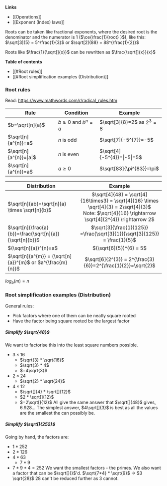 **Links**
- [[Operations]] 
- [[Exponent (Index) laws]] 

Roots can be taken like fractional exponents, where the desired root is the denominator and the numerator is 1 ($\ce{\frac{1}{root} }$), like this:
$\sqrt[3]{5} = 5^\frac{1}{3}$ or $\sqrt[2]{88} = 88^{\frac{1}{2}}$

Roots like $\frac{1}{\sqrt[]{x}}$ can be rewritten as $\frac{\sqrt[]{x}}{x}$

**Table of contents**
- [[#Root rules]]
- [[#Root simplification examples (Distribution)]]

### Root rules
Read: https://www.mathwords.com/r/radical_rules.htm

| Rule                    | Condition              | Example                      |
| ----------------------- | ---------------------- | ---------------------------- |
| $b=\sqrt[n]{a}$         | $b\geq0$ and $b^{n}=a$ | $\sqrt[3]{8}=2$ as $2^{3}=8$ |
| $\sqrt[n]{a^{n}}=a$     | $n$ is odd             | $\sqrt[7]{-5^{7}}=-5$        |
| $\sqrt[n]{a^{n}}=\|a\|$ | $n$ is even            | $\sqrt[4]{-5^{4}}=\|-5\|=5$  |
| $\sqrt[n]{a^{n}}=a$     | $a \geq 0$             | $\sqrt[83]{\pi^{83}}=\pi$    |

| Distribution                                               |                                                                         Example                                                                         |
| ---------------------------------------------------------- | :-----------------------------------------------------------------------------------------------------------------------------------------------------: |
| $\sqrt[n]{ab}=\sqrt[n]{a} \times \sqrt[n]{b}$              | $\sqrt[4]{48} = \sqrt[4]{16\times3} = \sqrt[4]{16} \times \sqrt[4]{3} = 2\sqrt[4]{3}$<br>Note: $\sqrt[4]{16} \rightarrow \sqrt[4]{2^{4}} \rightarrow 2$ |
| $\sqrt[n]{\frac{a}{b}}=\frac{\sqrt[n]{a}}{\sqrt[n]{b}}$    |                                       $\sqrt[3]{\frac{1}{125}} =\frac{\sqrt[3]{1}}{\sqrt[3]{125}} = \frac{1}{5}$                                        |
| $(\sqrt[n]{a})^{n}=a$                                      |                                                                 $(\sqrt[6]{5})^{6} = 5$                                                                 |
| $\sqrt[n]{a^{m}} = (\sqrt[n]{a})^{m}$ or $a^{\frac{m}{n}}$ |                                              $\sqrt[6]{2^{3}} = 2^{\frac{3}{6}}=2^{\frac{1}{2}}=\sqrt{2}$                                               |
$log_{b}(m) = n$

### Root simplification examples (Distribution)
General rules:
- Pick factors where one of them can be neatly square rooted
- Have the factor being square rooted be the largest factor

##### Simplify $\sqrt{48}$
We want to factorise this into the least square numbers possible.
- $3 \times 16$
	- $\sqrt{3} * \sqrt{16}$
	- $\sqrt{3} * 4$
	- $=4\sqrt{3}$
- $2 \times 24$
	- $\sqrt{2} * \sqrt{24}$
- $4 \times 12$
	- $\sqrt[]{4} * \sqrt[]{12}$
	- $2 * \sqrt[]{12}$
	- $=2\sqrt[]{12}$
All give the same answer that $\sqrt[]{48}$ gives, $6.928...$ The simplest answer, $4\sqrt[]{3}$ is best as all the values are the smallest the can possibly be.


##### Simplify $\sqrt[]{252}$
Going by hand, the factors are:
- $1 * 252$
- $2 * 126$
- $4 * 63$
	- $7 * 9$
- $7 * 9 * 4 = 252$
We want the smallest factors - the primes. We also want a factor that can be $\sqrt[]{}$'d.
$\sqrt{7*4} * \sqrt{9}$
-> $3 \sqrt{28}$
$28$ can't be reduced further as $3$ cannot.